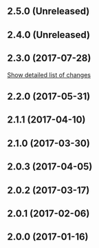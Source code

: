 ## 2.5.0 (Unreleased)
## 2.4.0 (Unreleased)

## 2.3.0 (2017-07-28)
[Show detailed list of changes](file-incompatibilities-2-3-0.md)

## 2.2.0 (2017-05-31)

## 2.1.1 (2017-04-10)
## 2.1.0 (2017-03-30)

## 2.0.3 (2017-04-05)
## 2.0.2 (2017-03-17)
## 2.0.1 (2017-02-06)
## 2.0.0 (2017-01-16)

